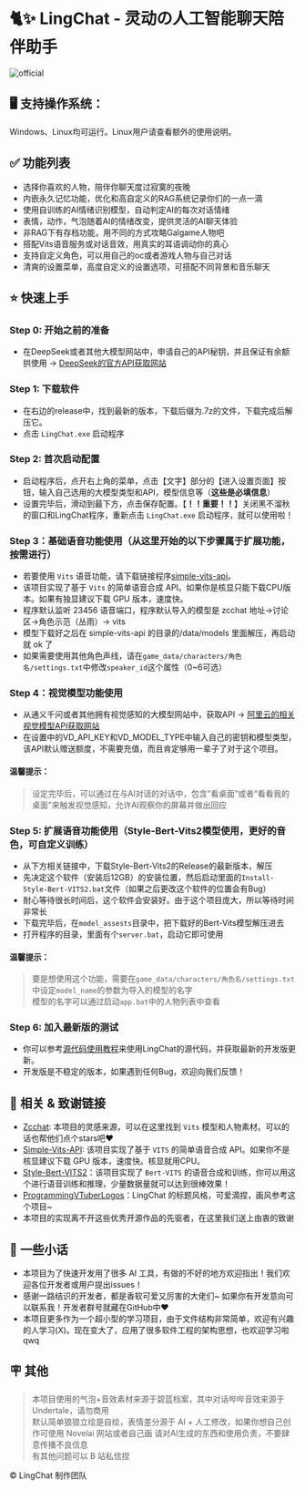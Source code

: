 # 🐈✨ LingChat - 灵动の人工智能聊天陪伴助手
![official](https://github.com/user-attachments/assets/ffccbe79-87ed-4dbc-8e60-f400efbbab26)


## 🖥️ 支持操作系统：
Windows、Linux均可运行。Linux用户请查看额外的使用说明。

## ✅ 功能列表
- 选择你喜欢的人物，陪伴你聊天度过寂寞的夜晚
- 内嵌永久记忆功能，优化和高自定义的RAG系统记录你们的一点一滴
- 使用自训练的AI情绪识别模型，自动判定AI的每次对话情绪
- 表情，动作，气泡随着AI的情绪改变，提供灵活的AI聊天体验
- 非RAG下有存档功能，用不同的方式攻略Galgame人物吧
- 搭配Vits语音服务或对话音效，用真实的耳语调动你的真心
- 支持自定义角色，可以用自己的oc或者游戏人物与自己对话
- 清爽的设置菜单，高度自定义的设置选项，可搭配不同背景和音乐聊天

## ⭐ 快速上手

### Step 0: 开始之前的准备
- 在DeepSeek或者其他大模型网站中，申请自己的API秘钥，并且保证有余额拱使用 -> [DeepSeek的官方API获取网站](https://platform.deepseek.com/)

### Step 1: 下载软件
- 在右边的release中，找到最新的版本，下载后缀为.7z的文件，下载完成后解压它。
- 点击 `LingChat.exe` 启动程序

### Step 2: 首次启动配置
- 启动程序后，点开右上角的菜单，点击【文字】部分的【进入设置页面】按钮，输入自己选用的大模型类型和API，模型信息等（**这些是必填信息**）
- 设置完毕后，滑动到最下方，点击保存配置。【**！！重要！！**】关闭黑不溜秋的窗口和LingChat程序，重新点击 `LingChat.exe` 启动程序，就可以使用啦！

### Step 3：基础语音功能使用（从这里开始的以下步骤属于扩展功能，按需进行）
- 若要使用 `Vits` 语音功能，请下载链接程序[simple-vits-api](https://github.com/Artrajz/vits-simple-api)。
- 该项目实现了基于 `Vits` 的简单语音合成 API。如果你是核显只能下载CPU版本。如果有独显建议下载 GPU 版本，速度快。
- 程序默认监听 23456 语音端口，程序默认导入的模型是 zcchat 地址->讨论区->角色示范（丛雨）-> vits
- 模型下载好之后在 simple-vits-api 的目录的/data/models 里面解压，再启动就 ok 了
- 如果需要使用其他角色声线，请在`game_data/characters/角色名/settings.txt`中修改`speaker_id`这个属性（0~6可选）

### Step 4：视觉模型功能使用
- 从通义千问或者其他拥有视觉感知的大模型网站中，获取API -> [阿里云的相关视觉模型API获取网站](https://bailian.console.aliyun.com/?tab=api#/api)
- 在设置中的VD_API_KEY和VD_MODEL_TYPE中输入自己的密钥和模型类型，该API默认赠送额度，不需要充值，而且肯定够用一辈子了对于这个项目。
#### 温馨提示：
> 设定完毕后，可以通过在与AI对话的对话中，包含“看桌面”或者“看看我的桌面”来触发视觉感知，允许AI观察你的屏幕并做出回应   

### Step 5: 扩展语音功能使用（Style-Bert-Vits2模型使用，更好的音色，可自定义训练）
- 从下方相关链接中，下载Style-Bert-Vits2的Release的最新版本，解压
- 先决定这个软件（安装后12GB）的安装位置，然后启动里面的`Install-Style-Bert-VITS2.bat`文件（如果之后更改这个软件的位置会有Bug）
- 耐心等待很长时间后，这个软件会安装好。由于这个项目庞大，所以等待时间非常长
- 下载完毕后，在`model_assests`目录中，把下载好的Bert-Vits模型解压进去
- 打开程序的目录，里面有个`server.bat`，启动它即可使用
#### 温馨提示：
> 要是想使用这个功能，需要在`game_data/characters/角色名/settings.txt`中设定`model_name`的参数为导入的模型的名字   
> 模型的名字可以通过启动`app.bat`中的人物列表中查看

### Step 6: 加入最新版的测试
- 你可以参考[源代码使用教程](https://github.com/SlimeBoyOwO/LingChat/blob/develop/others/document/%E6%BA%90%E4%BB%A3%E7%A0%81%E4%BD%BF%E7%94%A8.md)来使用LingChat的源代码，并获取最新的开发版更新。
- 开发版是不稳定的版本，如果遇到任何Bug，欢迎向我们反馈！

## 🔗 相关 & 致谢链接

- [Zcchat](https://github.com/Zao-chen/ZcChat): 本项目的灵感来源，可以在这里找到 `Vits` 模型和人物素材。可以的话也帮他们点个stars吧❤
- [Simple-Vits-API](https://github.com/Artrajz/vits-simple-api): 该项目实现了基于 `VITS` 的简单语音合成 API。如果你不是核显建议下载 GPU 版本，速度快。核显就用CPU。
- [Style-Bert-VITS2](https://github.com/litagin02/Style-Bert-VITS2)：该项目实现了 `Bert-VITS` 的语音合成和训练，你可以用这个进行语音训练和推理，少量数据量就可以达到很棒效果！
- [ProgrammingVTuberLogos](https://github.com/Aikoyori/ProgrammingVTuberLogos)：LingChat 的标题风格，可爱滴捏，画风参考这个项目~
- 本项目的实现离不开这些优秀开源作品的先驱者，在这里我们送上由衷的致谢

## 🌸 一些小话

- 本项目为了快速开发用了很多 AI 工具，有做的不好的地方欢迎指出！我们欢迎各位开发者或用户提出issues！
- 感谢一路结识的开发者，都是香软可爱又厉害的大佬们~ 如果你有开发意向可以联系我！开发者群号就藏在GitHub中❤
- 本项目更多作为一个超小型的学习项目，由于文件结构非常简单，欢迎有兴趣的人学习(X)。现在变大了，应用了很多软件工程的架构思想，也欢迎学习啦qwq

## 🪧 其他

> 本项目使用的气泡+音效素材来源于碧蓝档案，其中对话哔哔音效来源于Undertale，请勿商用  
> 默认简单狼狼立绘是自绘，表情差分源于 AI + 人工修改，如果你想自己创作可使用 Novelai 网站或者自己画
> 请对AI生成的东西和使用负责，不要肆意传播不良信息   
> 有其他问题可以 B 站私信捏


© LingChat 制作团队

